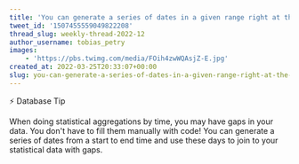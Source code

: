 ```yaml
---
title: 'You can generate a series of dates in a given range right at the database level'
tweet_id: '1507455559049822208'
thread_slug: weekly-thread-2022-12
author_username: tobias_petry
images:
    - 'https://pbs.twimg.com/media/FOih4zwWQAsjZ-E.jpg'
created_at: 2022-03-25T20:33:07+00:00
slug: you-can-generate-a-series-of-dates-in-a-given-range-right-at-the-database-level
---
```

⚡️ Database Tip

When doing statistical aggregations by time, you may have gaps in your data. You don't have to fill them manually with code! You can generate a series of dates from a start to end time and use these days to join to your statistical data with gaps.
